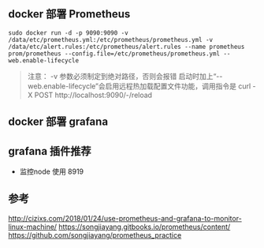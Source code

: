

## docker 部署 Prometheus

```
sudo docker run -d -p 9090:9090 -v /data/etc/prometheus.yml:/etc/prometheus/prometheus.yml -v /data/etc/alert.rules:/etc/prometheus/alert.rules --name prometheus prom/prometheus --config.file=/etc/prometheus/prometheus.yml --web.enable-lifecycle
```

> 注意： -v 参数必须制定到绝对路径，否则会报错
> 启动时加上“--web.enable-lifecycle”会启用远程热加载配置文件功能，调用指令是 curl -X POST http://localhost:9090/-/reload

## docker 部署 grafana

## grafana 插件推荐

- 监控node 使用 8919



## 参考

http://cizixs.com/2018/01/24/use-prometheus-and-grafana-to-monitor-linux-machine/
https://songjiayang.gitbooks.io/prometheus/content/
https://github.com/songjiayang/prometheus_practice
